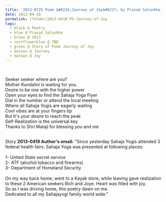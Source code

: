 ```yaml
---
title: '2013-0725 Poem &#8216;Journey of Joy&#8217; by Prasad Salunkhe'
date: 2013-04-18
permalink: /folder/2013-0418-PS-Journey-of-Joy
tags:
  - black @ Poetry
  - blue @ Prasad Salunkhe
  - brown @ 2013
  - cornflowerblue @ TBD
  - green @ Story of Poem Journey of Joy
  - maroon @ Journey
  - maroon @ Joy
---
```


<br>

<p>
Seeker seeker where are you?<br>
Mother Kundalini is waiting for you.<br>
Desire to be one with the higher power<br>
Open your eyes to find the Sahaja Yoga Flyer<br>
Dial in the number or attend the local meeting<br>
Where all Sahaja Yogis are eagerly waiting<br>
Cool vibes are at your fingers tip<br>
But It's your desire to reach the peak<br>
Self-Realization is the universal key<br>
Thanks to Shri Mataji for blessing you and me<br>
</p>

<br>

<wave-list>
<list-title color="DarkSeaGreen" width="25">Story</list-title>
  <list-item color="BlanchedAlmond"  width="280"><b>2013-0419 Author's email:</b> "Since yesterday Sahaja Yogis attended 3 federal health fairs. Sahaja Yoga was presented at following places:<br>
<br>
1- United State secret service<br>
2- ATF (alcohol tobacco and firearms)<br>
3- Department of Homeland Security<br>
<br>
On my way back home, went to a Kayak store, while leaving gave realization to these 2 American seekers Rich and Joye. Heart was filled with joy.<br>
So as I was driving home, this poetry dawn on me.<br>
Dedicated to all my Sahajayogi family world wide."</list-item>
</wave-list>